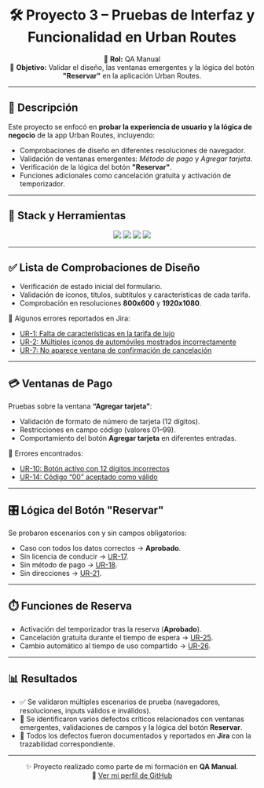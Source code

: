 <div align="center">

# 🛠️ Proyecto 3 – Pruebas de Interfaz y Funcionalidad en Urban Routes  

📌 **Rol:** QA Manual  
📌 **Objetivo:** Validar el diseño, las ventanas emergentes y la lógica del botón **"Reservar"** en la aplicación Urban Routes.  

</div>

---

## 📑 Descripción
Este proyecto se enfocó en **probar la experiencia de usuario y la lógica de negocio** de la app Urban Routes, incluyendo:  
- Comprobaciones de diseño en diferentes resoluciones de navegador.  
- Validación de ventanas emergentes: *Método de pago* y *Agregar tarjeta*.  
- Verificación de la lógica del botón **"Reservar"**.  
- Funciones adicionales como cancelación gratuita y activación de temporizador.  

---

## 🧰 Stack y Herramientas
<p align="center">
  <img src="https://img.shields.io/badge/Google%20Chrome-4285F4?style=for-the-badge&logo=GoogleChrome&logoColor=white"/>
  <img src="https://img.shields.io/badge/Firefox-FF7139?style=for-the-badge&logo=Firefox-Browser&logoColor=white"/>
  <img src="https://img.shields.io/badge/Jira-0052CC?style=for-the-badge&logo=jira&logoColor=white"/>
  <img src="https://img.shields.io/badge/Google%20Sheets-34A853?style=for-the-badge&logo=googlesheets&logoColor=white"/>
</p>

---

## ✅ Lista de Comprobaciones de Diseño
- Verificación de estado inicial del formulario.  
- Validación de íconos, títulos, subtítulos y características de cada tarifa.  
- Comprobación en resoluciones **800x600** y **1920x1080**.  

🔗 Algunos errores reportados en Jira:  
- [UR-1: Falta de características en la tarifa de lujo](https://monivascod.atlassian.net/browse/UR-1)  
- [UR-2: Múltiples íconos de automóviles mostrados incorrectamente](https://monivascod.atlassian.net/browse/UR-2)  
- [UR-7: No aparece ventana de confirmación de cancelación](https://monivascod.atlassian.net/browse/UR-7)  

---

## 💳 Ventanas de Pago
Pruebas sobre la ventana **“Agregar tarjeta”**:  
- Validación de formato de número de tarjeta (12 dígitos).  
- Restricciones en campo código (valores 01–99).  
- Comportamiento del botón **Agregar tarjeta** en diferentes entradas.  

🔗 Errores encontrados:  
- [UR-10: Botón activo con 12 dígitos incorrectos](https://monivascod.atlassian.net/browse/UR-10)  
- [UR-14: Código “00” aceptado como válido](https://monivascod.atlassian.net/browse/UR-14)  

---

## 🎛️ Lógica del Botón "Reservar"
Se probaron escenarios con y sin campos obligatorios:  
- Caso con todos los datos correctos → **Aprobado**.  
- Sin licencia de conducir → [UR-17](https://monivascod.atlassian.net/browse/UR-17).  
- Sin método de pago → [UR-18](https://monivascod.atlassian.net/browse/UR-18).  
- Sin direcciones → [UR-21](https://monivascod.atlassian.net/browse/UR-21).  

---

## ⏱️ Funciones de Reserva
- Activación del temporizador tras la reserva (**Aprobado**).  
- Cancelación gratuita durante el tiempo de espera → [UR-25](https://monivascod.atlassian.net/browse/UR-25).  
- Cambio automático al tiempo de uso compartido → [UR-26](https://monivascod.atlassian.net/browse/UR-26).  

---

## 📊 Resultados
- ✅ Se validaron múltiples escenarios de prueba (navegadores, resoluciones, inputs válidos e inválidos).  
- 🚨 Se identificaron varios defectos críticos relacionados con ventanas emergentes, validaciones de campos y la lógica del botón **Reservar**.  
- 📌 Todos los defectos fueron documentados y reportados en **Jira** con la trazabilidad correspondiente.  

---

<div align="center">

✨ Proyecto realizado como parte de mi formación en **QA Manual**.  
🔗 [Ver mi perfil de GitHub](https://github.com/monivascod)  

</div>

